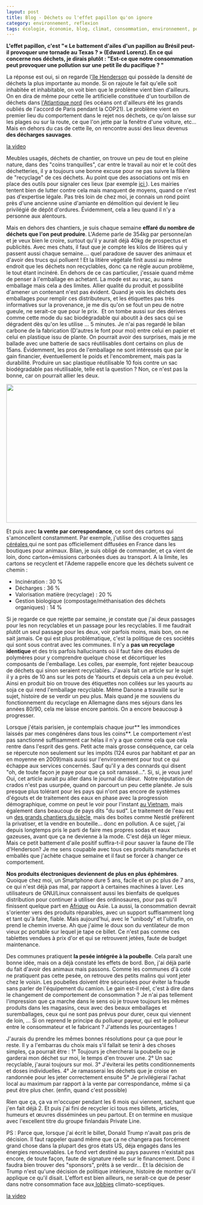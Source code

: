 ```yaml
---
layout: post
title: Blog - Déchets ou l'effet papillon qu'on ignore
category: environnement, reflexion
tags: écologie, économie, blog, climat, consommation, environnement, pollution, Réflexion
---
```

**L'effet papillon, c'est "« Le battement d'ailes d'un papillon au Brésil peut-il provoquer une tornade au Texas ? » (Edward Lorenz). En ce qui concerne nos déchets, je dirais plutôt : "Est-ce que notre consommation peut provoquer une pollution sur une petit île du pacifique ? "**

La réponse est oui, si on regarde l<a href="https://fr.wikipedia.org/wiki/%C3%8Ele_Henderson_(%C3%8Eles_Pitcairn)">'île Henderson</a> qui possède la densité de déchets la plus importante au monde. Si on rajoute le fait qu'elle soit inhabitée et inhabitable, on voit bien que le problème vient bien d'ailleurs. On en dira de même pour cette île artificielle constituée d'un tourbillon de déchets dans <a href="http://www.lemonde.fr/planete/article/2010/03/05/un-continent-de-dechets-plastiques-a-ete-decouvert-dans-l-atlantique-nord_1314831_3244.html">l'Atlantique nord</a> (les océans ont d'ailleurs été les grands oubliés de l'accord de Paris pendant la COP21). Le problème vient en premier lieu du comportement dans le rejet nos déchets, ce qu'on laisse sur les plages ou sur la route, ce que l'on jette par la fenêtre d'une voiture, etc... Mais en dehors du cas de cette île, on rencontre aussi des lieux devenus **des décharges sauvages**.

[la video](https://www.youtube.com/watch?v=oF4UxP9J-Zs)

Meubles usagés, déchets de chantier, on trouve un peu de tout en pleine nature, dans des "coins tranquilles", car entre le travail au noir et le coût des déchetteries, il y a toujours une bonne excuse pour ne pas suivre la filière de "recyclage" de ces déchets. Au point que des associations ont mis en place des outils pour signaler ces lieux (par exemple <a href="http://sentinelle-environnement.fr/">ici </a>). Les mairies tentent bien de lutter contre cela mais manquent de moyens, quand ce n'est pas d'expertise légale. Pas très loin de chez moi, je connais un rond point près d'une ancienne usine d'amiante en démolition qui devient le lieu privilégié de dépôt d'ordures. Évidemment, cela a lieu quand il n'y a personne aux alentours.

Mais en dehors des chantiers, je suis chaque semaine **effaré du nombre de déchets que l'on peut produire**. L'Ademe parle de 354kg par personne/an et je veux bien le croire, surtout qu'il y aurait déjà 40kg de prospectus et publicités. Avec mes chats, il faut que je compte les kilos de litières qui y passent aussi chaque semaine.... quel paradoxe de sauver des animaux et d'avoir des trucs qui polluent ! Et la litière végétale finit aussi au même endroit que les déchets non recyclables, donc ça ne règle aucun problème, le tout étant incinéré. En dehors de ce cas particulier, j'essaie quand même de penser à l'emballage en achetant. La mode est au vrac, au sans emballage mais cela a des limites. Allier qualité du produit et possibilité d'amener un contenant n'est pas évident. Quand je vois les déchets des emballages pour remplir ces distributeurs, et les étiquettes pas très informatives sur la provenance, je me dis qu'on se fout un peu de notre gueule, ne serait-ce que pour le prix.  Et on tombe aussi sur des dérives comme cette mode du sac biodégradable qui aboutit à des sacs qui se dégradent dès qu'on les utilise ... 5 minutes. Je n'ai pas regardé le bilan carbone de la fabrication (D'autres le font pour moi) entre celui en papier et celui en plastique issu de plante. On pourrait avoir des surprises, mais je me ballade avec une batterie de sacs réutilisables dont certains on plus de 15ans. Évidemment, les pros de l'emballage ne sont intéressés que par le gain financier, éventuellement le poids et l'encombrement, mais pas la durabilité. Produire un sac plastique réutilisable 10 fois contre un sac biodégradable pas réutilisable, telle est la question ? Non, ce n'est pas la bonne, car on pourrait allier les deux.

<img class="size-medium" src="http://ec.europa.eu/eurostat/statistics-explained/images/thumb/2/22/Waste_generation%2C_2012_%28kg_per_inhabitant%29_YB15-fr.png/800px-Waste_generation%2C_2012_%28kg_per_inhabitant%29_YB15-fr.png" width="800" height="367" />

Et puis avec **la vente par correspondance**, ce sont des cartons qui s'amoncellent constamment. Par exemple, j'utilise des croquettes <a href="https://cheziceman.wordpress.com/2014/09/11/document-toxic-croquettes-de-jutta-ziegler/">sans céréales </a>qui ne sont pas officiellement diffusées en France dans les boutiques pour animaux. Bilan, je suis obligé de commander, et ça vient de loin, donc carton+émissions carbonées dues au transport. A la limite, les cartons se recyclent et l'Ademe rappelle encore que les déchets suivent ce chemin :

 * Incinération : 30 %
 * Décharges : 36 %
 * Valorisation matière (recyclage) : 20 %
 * Gestion biologique (compostage/méthanisation des déchets organiques) : 14 %

Si je regarde ce que rejette par semaine, je constate que j'ai deux passages pour les non recyclables et un passage pour les recyclables. Il me faudrait plutôt un seul passage pour les deux, voir parfois moins, mais bon, on ne sait jamais. Ce qui est plus problématique, c'est la politique de ces sociétés qui sont sous contrat avec les communes. Il n'y a **pas un recyclage identique** et des tris parfois hallucinants où il faut faire des études de polymères pour y comprendre quelque chose et décortiquer les composants de l'emballage. Les colles, par exemple, font rejeter beaucoup de déchets qui sinon seraient recyclables. J'avais fait un article sur le sujet il y a près de 10 ans sur les pots de Yaourts et depuis cela a un peu évolué. Ainsi en produit bio on trouve des étiquettes non collées sur les yaourts au soja ce qui rend l'emballage recyclable. Même Danone a travaillé sur le sujet, histoire de se verdir un peu plus. Mais quand je me souviens du fonctionnement du recyclage en Allemagne dans mes séjours dans les années 80/90, cela me laisse encore pantois. On a encore beaucoup à progresser.

Lorsque j'étais parisien, je contemplais chaque jour** les immondices laissés par mes congénères dans tous les coins**. Le comportement n'est pas sanctionné suffisamment car hélas il n'y a que comme cela que cela rentre dans l'esprit des gens. Petit acte mais grosse conséquence, car cela se répercute non seulement sur les impôts (124 euros par habitant et par an en moyenne en 2009)mais aussi sur l'environnement pour tout ce qui échappe aux services concernés. Sauf qu'il y a des connards qui disent "oh, de toute façon je paye pour que ça soit ramassé...". Si, si, je vous jure! Oui, cet article aurait pu aller dans le journal du râleur.  Notre réputation de crados n'est pas usurpée, quand on parcourt un peu cette planète. Je suis presque plus tolérant pour les pays qui n'ont pas encore de systèmes d'égouts et de traitement des eaux en phase avec la progression démographique, comme on peut le voir pour l'instant <a href="https://cheziceman.wordpress.com/2012/06/08/environnement-hanoi-et-la-mort-du-lac-ho-tay/">au Vietnam</a>, mais également dans beaucoup de pays dits "du sud". Le traitement de l'eau est un <a href="http://www.francetvinfo.fr/economie/emploi/metiers/art-culture-edition/video-ces-glaces-sont-composees-a-100-d-eaux-usees_2212152.html#xtor=RSS-3-[lestitres]">des grands chantiers du siècle </a> mais des boites comme Nestlé préfèrent la privatiser, et la vendre en bouteille... donc en pollution. A ce sujet, j'ai depuis longtemps pris le parti de faire mes propres sodas et eaux gazeuses, avant que ça ne devienne à la mode. C'est déjà un léger mieux. Mais ce petit battement d'aile positif suffira-t-il pour sauver la faune de l'île d'Henderson? Je me sens coupable avec tous ces produits manufacturés et emballés que j'achète chaque semaine et il faut se forcer à changer ce comportement.

**Nos produits électroniques deviennent de plus en plus éphémères**. Quoique chez moi, un Smartphone dure 5 ans, facile et un pc plus de 7 ans, ce qui n'est déjà pas mal, par rapport à certaines machines à laver. Les utilisateurs de GNU/Linux connaissent aussi les bienfaits de quelques distribution pour continuer à utiliser des ordinosaures, pour pas qu'il finissent quelque part en <a href="https://cheziceman.wordpress.com/2012/02/02/lafrique-poubelle-du-monde/">Afrique</a> ou Asie. La aussi, la consommation devrait s'orienter vers des produits réparables, avec un support suffisamment long et tant qu'à faire, fiable. Mais aujourd'hui, avec le "unibody" et l'ultrafin, on prend le chemin inverse. Ah que j'aime le doux son du ventilateur de mon vieux pc portable sur lequel je tape ce billet. Ce n'est pas comme ces tablettes vendues à prix d'or et qui se retrouvent jetées, faute de budget maintenance.

Des communes pratiquent **la pesée intégrée à la poubelle**. Cela paraît une bonne idée, mais on a déjà constaté les effets de bord. Bon, j'ai déjà parlé du fait d'avoir des animaux mais passons. Comme les communes d'à coté ne pratiquent pas cette pesée, on retrouve des petits malins qui vont jeter chez le voisin. Les poubelles doivent être sécurisées pour éviter la fraude sans parler de l'équipement du camion. Le gain est-il réel, c'est à dire dans le changement de comportement de consommation ? Je n'ai pas tellement l'impression que ça marche dans le sens où je trouve toujours les mêmes produits dans les magasins, ceux avec des beaux emballages et suremballages, ceux qui ne sont pas prévus pour durer, ceux qui viennent de loin, ... Si on reprend le principe du pollueur payeur, qui est le pollueur entre le consommateur et le fabricant ? J'attends les pourcentages !

J'aurais du prendre les mêmes bonnes résolutions pour ça que pour le reste. Il y a l'embarras du choix mais s'il fallait se tenir à des choses simples, ça pourrait être : 1° Toujours je chercherai la poubelle ou je garderai mon déchet sur moi, le temps d'en trouver une. 2° Un sac recyclable, j'aurai toujours sur moi. 3° J'éviterai les petits conditionnements et doses individuelles. 4° Je ramasserai les déchets que je croise en randonnée pour les jeter correctement ensuite 5° Je privilégierai l'achat local au maximum par rapport à la vente par correspondance, même si ça peut être plus cher. (enfin, quand c'est possible)

Rien que ça, ça va m'occuper pendant les 6 mois qui viennent, sachant que j'en fait déjà 2. Et puis j'ai fini de recycler ici tous mes billets, articles, humeurs et œuvres disséminées un peu partout. Et on termine en musique avec l'excellent titre du groupe finlandais Private Line.

PS : Parce que, lorsque j'ai écrit le billet, Donald Trump n'avait pas pris de décision. Il faut rappeler quand même que ça ne changera pas forcément grand chose dans la plupart des gros états US, déja engagés dans les énergies renouvelables. Le fond vert destiné au pays pauvres n'existait pas encore, de toute façon, faute de signature réelle sur le financement. Donc il faudra bien trouver des "sponsors", prêts à se verdir... Et la décision de Trump n'est qu'une décision de politique intérieure, histoire de montrer qu'il applique ce qu'il disait. L'effort est bien ailleurs, ne serait-ce que de peser dans notre consommation face aux<a href="https://cheziceman.wordpress.com/2015/12/07/cop21-alimentation-et-rechauffement-climatique/"> lobbies</a> climato-sceptiques.

[la video](https://www.youtube.com/watch?v=MjemOB9ILrs)


